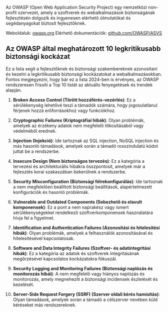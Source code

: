 Az OWASP (Open Web Application Security Project) egy nemzetközi non-profit szervezet, amely a szoftverek és webalkalmazások biztonságának fejlesztésén dolgozik és ingyenesen elérhető útmutatókat és segédanyagokat biztosít fejlesztőknek.

Weboldaluk: [owasp.org](https://owasp.org)
Elérhető dokumentációk: [github.com/OWASP/ASVS](https://github.com/OWASP/ASVS)

## Az OWASP által meghatározott 10 legkritikusabb biztonsági kockázat

Ez a lista segít a fejlesztőknek és biztonsági szakembereknek azonosítani és kezelni a legkritikusabb biztonsági kockázatokat a webalkalmazásokban. Fontos megjegyezni, hogy bár ez a lista 2024-ben is érvényes, az OWASP rendszeresen frissíti a Top 10 listát az aktuális fenyegetések és trendek alapján.

1. **Broken Access Control (Törött hozzáférés-vezérlés)**: Ez a sérülékenység lehetővé teszi a támadók számára, hogy jogosulatlanul férjenek hozzá erőforrásokhoz vagy funkciókhoz.

2. **Cryptographic Failures (Kriptográfiai hibák)**: Olyan problémák, amelyek az érzékeny adatok nem megfelelő titkosításából vagy védelméből erednek.

3. **Injection (Injekció)**: Ide tartoznak az SQL injection, NoSQL injection és más hasonló támadások, amelyek során a támadó rosszindulatú kódot juttat be a rendszerbe.

4. **Insecure Design (Nem biztonságos tervezés)**: Ez a kategória a tervezési és architekturális hibákra összpontosít, amelyek már a fejlesztés korai szakaszában bekerülnek a rendszerbe.

5. **Security Misconfiguration (Biztonsági félrekonfigurálás)**: Ide tartoznak a nem megfelelően beállított biztonsági beállítások, alapértelmezett konfigurációk és hasonló problémák.

6. **Vulnerable and Outdated Components (Sebezhető és elavult komponensek)**: Ez a pont a nem naprakész vagy ismert sérülékenységekkel rendelkező szoftverkomponensek használatára hívja fel a figyelmet.

7. **Identification and Authentication Failures (Azonosítási és hitelesítési hibák)**: Olyan problémák, amelyek a felhasználók azonosításával és hitelesítésével kapcsolatosak.

8. **Software and Data Integrity Failures (Szoftver- és adatintegritási hibák)**: Ez a kategória az adatok és szoftverek integritásának megőrzésével kapcsolatos kockázatokra fókuszál.

9. **Security Logging and Monitoring Failures (Biztonsági naplózás és monitorozás hibái)**: A nem megfelelő vagy hiányos naplózás és monitorozás, amely megnehezíti a biztonsági incidensek észlelését és kezelését.

10. **Server-Side Request Forgery (SSRF) (Szerver oldali kérés hamisítás)**: Olyan támadások, amelyek során a támadó a célszerver nevében küld kéréseket más rendszereknek.